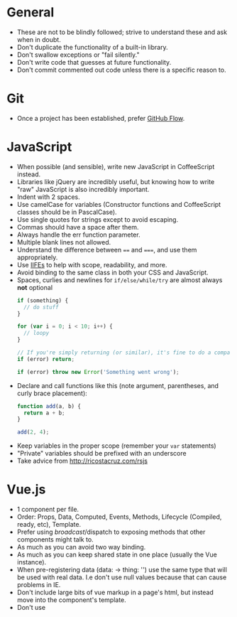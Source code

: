 # General

* These are not to be blindly followed; strive to understand these and ask when in doubt.
* Don't duplicate the functionality of a built-in library.
* Don't swallow exceptions or "fail silently."
* Don't write code that guesses at future functionality.
* Don't commit commented out code unless there is a specific reason to.

# Git

* Once a project has been established, prefer [GitHub Flow](https://guides.github.com/introduction/flow/).

# JavaScript

* When possible (and sensible), write new JavaScript in CoffeeScript instead.
* Libraries like jQuery are incredibly useful, but knowing how to write "raw" JavaScript is also incredibly important.
* Indent with 2 spaces.
* Use camelCase for variables (Constructor functions and CoffeeScript classes should be in PascalCase).
* Use single quotes for strings except to avoid escaping.
* Commas should have a space after them.
* Always handle the err function parameter.
* Multiple blank lines not allowed.
* Understand the difference between `==` and `===`, and use them appropriately.
* Use [IIFEs](http://benalman.com/news/2010/11/immediately-invoked-function-expression/) to help with scope, readability, and more.
* Avoid binding to the same class in both your CSS and JavaScript.
* Spaces, curlies and newlines for `if/else/while/try` are almost always **not** optional
  ``` javascript
  if (something) {
    // do stuff
  }

  for (var i = 0; i < 10; i++) {
    // loopy
  }

  // If you're simply returning (or similar), it's fine to do a compact `if`:
  if (error) return;

  if (error) throw new Error('Something went wrong');
  ```
* Declare and call functions like this (note argument, parentheses, and curly brace placement):
  ``` javascript
  function add(a, b) {
    return a + b;
  }

  add(2, 4);
  ```
* Keep variables in the proper scope (remember your `var` statements)
* "Private" variables should be prefixed with an underscore
* Take advice from http://ricostacruz.com/rsjs

# Vue.js

* 1 component per file.
* Order: Props, Data, Computed, Events, Methods, Lifecycle (Compiled, ready, etc), Template.
* Prefer using $broadcast/$dispatch to exposing methods that other components might talk to.
* As much as you can avoid two way binding.
* As much as you can keep shared state in one place (usually the Vue instance).
* When pre-registering data (data: -> thing: '') use the same type that will be used with real data. I.e don't use null values because that can cause problems in IE.
* Don't include large bits of vue markup in a page's html, but instead move into the component's template.
* Don't use <template> inside of <select> elements to build options lists, lest your select break in IE.

# jQuery

* When writing selectors in jQuery (or plain JS, for that matter), use the fastest selector possible. A few basic guidelines:
  - `$('#id')` is faster than `$('div#id')`
  - `$('#id').find('.class')` is faster than `$('#id .class')`
  - Advanced selectors (`$('ul#stuff li.things:not(.other)[data-something="blah"]')`) are, in general, very slow. Avoid them when possible, and if you must use them, make sure they're cached.
* Cache your selectors
  ``` javascript
  // Do this
  var elements = $('.some-class');
  elements.doSomething();
  // …later
  elements.doSomethingElse();

  // Not this
  $('.some-class').doSomething();
  // …later
  $('.some-class').doSomethingElse();
  ```
* Don't use AJAX shortcut methods like `$.get` or `$.post`. Instead use `$.ajax` and provide both success **and** error handlers.
* Use `$('selector').on()`, **not** `$('selector').bind/delegate/live()`


# CoffeeScript

* Intent with two spaces
* Prefer CoffeeScript [comprehensions](https://coffeescript-cookbook.github.io/chapters/arrays/list-comprehensions) over regular for loops
* Take advice from https://coffeescript-cookbook.github.io

# Ruby

* TODO

# CSS

* Consider [Expressive CSS](http://johnpolacek.github.io/expressive-css/)
* When possible (and sensible), write new CSS in SCSS instead.
* Use soft tabs (2 spaces) for indentation.
* Prefer dashes over camelCasing in class names.
* Do not use ID selectors.
* When using multiple selectors in a rule declaration, give each selector its own line.
* Put a space before the opening brace { in rule declarations.
* In properties, put a space after, but not before, the : character.
* Put closing braces } of rule declarations on a new line.
* Put blank lines between rule declarations.
* Use Autoprefixer to generate vendor prefixes based on the project-specific browser support that is needed.
* Rems are preferred over pixels (desired px / base font size = rem value).
* Avoid binding to the same class in both your CSS and JavaScript.

# SCSS

* Prefer mixins to @extend.
* Take advice from http://rscss.io
* Do not nest scss selectors more than levels 3 deep.
* For a selector with no child selectors, its curly braces and rules should be on one line
  ``` scss
  p#whatever { color: #f00; font-size: 30px; font-weight: bold; }
  ```
* For a selector with child selectors, its opening curly brace should be on the same line as the selector, its rules should be on the line below, and its closing brace should be on its own line
  ``` scss
  .whatever {
    color: #f00;
    font-size: 1rem;

    .phone {
      color: #00f;
      font-style: italic;
    }
  }
  ```
* For selectors containing specifying selectors (`&`), the specifying selectors should come before any child selectors
  ``` scss
  .stuff {
    font-family: serif;

    &.things {
      font-family: monospace;
    }

    &:before {
      content: "hello!";
    }

    .things {
      font-family: "Proxima Nova", sans-serif;

      .highlight {
        color: #f00;
      }
    }
  }
  ```

# HTML

* Indent with 2 spaces
* Indent all block-level elements
* Use semantic tags when possible, but make sure to check your use case if you're not sure it's the right tag (Things like menu, nav, figure, and cite have very specific semantic meanings that might surprise you).
* Use `<button>` tags over `<a>` tags for actions.
* Text should not be be indented or on a new line inside, for example, a `p` tag, unless it has sibling nodes.
  ``` html
  <p>Lorem ipsum dolor sit amet.</p>

  <p>
    <em>Something</em>
    Hello world!
  </p>
  ```
